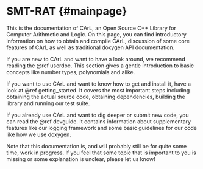 SMT-RAT                         {#mainpage}
============

This is the documentation of CArL, an Open Source C++ Library for Computer Arithmetic and Logic.
On this page, you can find introductory information on how to obtain and compile CArL, discussion of some core features of CArL as well as traditional doxygen API documentation.

If you are new to CArL and want to have a look around, we recommend reading the @ref userdoc.
This section gives a gentle introduction to basic concepts like number types, polynomials and alike.

If you want to use CArL and want to know how to get and install it, have a look at @ref getting_started. 
It covers the most important steps including obtaining the actual source code, obtaining dependencies, building the library and running our test suite.

If you already use CArL and want to dig deeper or submit new code, you can read the @ref devguide.
It contains information about supplementary features like our logging framework and some basic guidelines for our code like how we use doxygen.

Note that this documentation is, and will probably still be for quite some time, work in progress.
If you feel that some topic that is important to you is missing or some explanation is unclear, please let us know!
